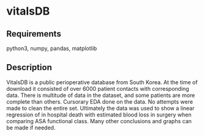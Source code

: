 # vitalsDB
## Requirements
python3, numpy, pandas, matplotlib

## Description
VitalsDB is a public perioperative database from South Korea. At the time of download it consisted of over 6000 patient contacts with corresponding data. There is multitude of data in the dataset, and some patients are more complete than others. Cursorary EDA done on the data. No attempts were made to clean the entire set. Ultimately the data was used to show a linear regression of in hospital death with estimated blood loss in surgery when comparing ASA functional class. Many other conclusions and graphs can be made if needed. 
